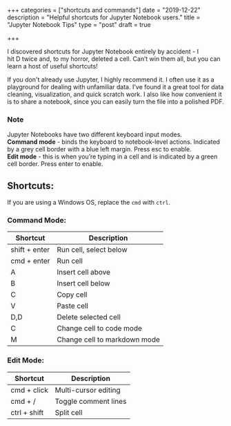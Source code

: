 +++
categories = ["shortcuts and commands"]
date = "2019-12-22"
description = "Helpful shortcuts for Jupyter Notebook users."
title = "Jupyter Notebook Tips"
type = "post"
draft = true

+++

I discovered shortcuts for Jupyter Notebook entirely by accident - I hit D twice and, to my horror, deleted a cell. Can’t win them all, but you can learn a host of useful shortcuts!

If you don't already use Jupyter, I highly recommend it. I often use it as a playground for dealing with unfamiliar data. I've found it a great tool for data cleaning, visualization, and quick scratch work. I also like how convenient it is to share a notebook, since you can easily turn the file into a polished PDF.

### Note
Jupyter Notebooks have two different keyboard input modes.  
**Command mode** - binds the keyboard to notebook-level actions. Indicated by a grey cell border with a blue left margin. Press esc to enable.  
**Edit mode** - this is when you’re typing in a cell and is indicated by a green cell border. Press enter to enable.
## Shortcuts:
If you are using a Windows OS, replace the `cmd` with `ctrl`.

### Command Mode:

| Shortcut | Description |
|---------|-------------|
shift + enter | Run cell, select below
cmd + enter | Run cell
A | Insert cell above
B | Insert cell below
C | Copy cell
V | Paste cell
D,D | Delete selected cell
C| Change cell to code mode
M | Change cell to markdown mode

### Edit Mode:

| Shortcut | Description |
|---------|-------------|
cmd + click | Multi-cursor editing
cmd + / | Toggle comment lines
ctrl + shift | Split cell